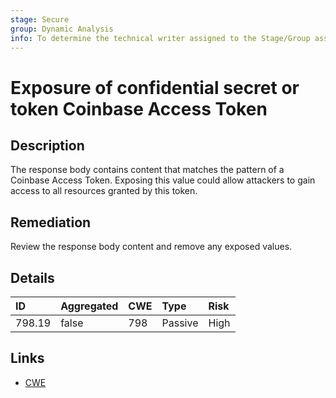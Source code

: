 ```yaml
---
stage: Secure
group: Dynamic Analysis
info: To determine the technical writer assigned to the Stage/Group associated with this page, see https://about.gitlab.com/handbook/product/ux/technical-writing/#assignments
---
```


# Exposure of confidential secret or token Coinbase Access Token

## Description

The response body contains content that matches the pattern of a Coinbase Access Token.
Exposing this value could allow attackers to gain access to all resources granted by this token.

## Remediation

Review the response body content and remove any exposed values.

## Details

| ID | Aggregated | CWE | Type | Risk |
|:---|:--------|:--------|:--------|:--------|
| 798.19 | false | 798 | Passive | High |

## Links

- [CWE](https://cwe.mitre.org/data/definitions/798.html)
